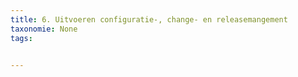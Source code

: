 ```yaml
---
title: 6. Uitvoeren configuratie-, change- en releasemangement
taxonomie: None
tags:

 
---
```

